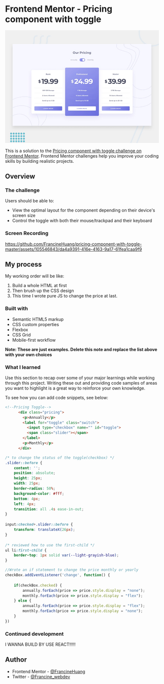 # Frontend Mentor - Pricing component with toggle

![Design preview for the Pricing component with toggle coding challenge](./design/desktop-preview.jpg)

This is a solution to the [Pricing component with toggle challenge on Frontend Mentor](https://www.frontendmentor.io/challenges/pricing-component-with-toggle-8vPwRMIC). Frontend Mentor challenges help you improve your coding skills by building realistic projects. 

## Overview

### The challenge

Users should be able to:

- View the optimal layout for the component depending on their device's screen size
- Control the toggle with both their mouse/trackpad and their keyboard

### Screen Recording

https://github.com/FrancineHuang/pricing-component-with-toggle-master/assets/105546843/da4a9391-416e-4163-9a17-61fea1caa9f9

## My process
My working order will be like:

1. Build a whole HTML at first
2. Then brush up the CSS design
3. This time I wrote pure JS to change the price at last.

### Built with

- Semantic HTML5 markup
- CSS custom properties
- Flexbox
- CSS Grid
- Mobile-first workflow

**Note: These are just examples. Delete this note and replace the list above with your own choices**

### What I learned

Use this section to recap over some of your major learnings while working through this project. Writing these out and providing code samples of areas you want to highlight is a great way to reinforce your own knowledge.

To see how you can add code snippets, see below:

```html
<!--Pricing Toggle-->
      <div class="pricing">
        <p>Annually</p>
        <label for="toggle" class="switch">
          <input type="checkbox" name="" id="toggle">
          <span class="slider"></span>
        </label>
        <p>Monthly</p>
      </div>
```
```css
/* to change the status of the toggle(checkbox) */
.slider::before {
    content: '';
    position: absolute;
    height: 25px;
    width: 25px;
    border-radius: 50%;
    background-color: #fff;
    bottom: 4px;
    left: 4px;
    transition: all .4s ease-in-out;
}

input:checked+.slider::before {
    transform: translateX(26px);
}

/* reviewed how to use the first-child */
ul li:first-child {
    border-top: 1px solid var(--light-grayish-blue);
}
```
```js
//Wrote an if statement to change the price monthly or yearly
checkBox.addEventListener('change', function() {

    if(checkBox.checked) {
        annually.forEach(price => price.style.display = "none");
        monthly.forEach(price => price.style.display = "flex");
    } else {
        annually.forEach(price => price.style.display = "flex");
        monthly.forEach(price => price.style.display = "none");
    }
})
```

### Continued development

I WANNA BUILD BY USE REACT!!!!!

## Author

- Frontend Mentor - [@FrancineHuang](https://www.frontendmentor.io/profile/FrancineHuang)
- Twitter - [@Francine_webdev](https://twitter.com/Francine_webdev)
